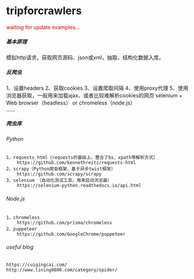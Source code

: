 # tripforcrawlers
<span style="color:red;">waiting for update examples...</span>
##### 基本原理
模拟http请求，获取网页源码、json或xml，抽取、结构化数据入库。

##### 反爬虫
1、设置headers
2、获取cookies
3、设置爬取间隔
4、使用proxy代理
5、使用浏览器获取，一般用来加载ajax、或者比较难解析cookies的网页 selenium + Web browser（headless） or chromeless（node.js）  
......

##### 爬虫库
###### Python
    1、requests_html（requests的基础上，整合了bs、xpath等解析方式）  
        https://github.com/kennethreitz/requests-html
    2、scrapy（Python爬虫框架、基于异步twist框架）  
        https://github.com/scrapy/scrapy
    3、selenium （自动化测试工具，用来启动浏览器）
        https://selenium-python.readthedocs.io/api.html
###### Node.js
    1、chromeless
        https://github.com/prisma/chromeless
    2、puppeteer
        https://github.com/GoogleChrome/puppeteer
###### useful blog
    https://cuiqingcai.com/
    http://www.lining0806.com/category/spider/
